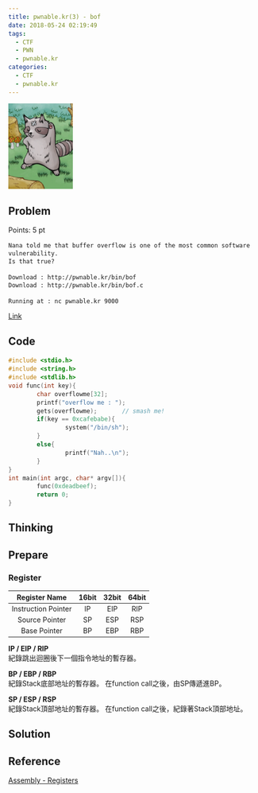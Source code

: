 ```yaml
---
title: pwnable.kr(3) - bof
date: 2018-05-24 02:19:49
tags:
  - CTF
  - PWN
  - pwnable.kr
categories:
  - CTF
  - pwnable.kr
---
```

![](/images/pwnable-kr/bof.png)
## Problem  
Points: 5 pt  
```
Nana told me that buffer overflow is one of the most common software vulnerability. 
Is that true?

Download : http://pwnable.kr/bin/bof
Download : http://pwnable.kr/bin/bof.c

Running at : nc pwnable.kr 9000
```
[Link](http://pwnable.kr/play.php)
<!-- More -->

## Code
```c 
#include <stdio.h>
#include <string.h>
#include <stdlib.h>
void func(int key){
        char overflowme[32];
        printf("overflow me : ");
        gets(overflowme);       // smash me!
        if(key == 0xcafebabe){
                system("/bin/sh");
        }
        else{
                printf("Nah..\n");
        }
}
int main(int argc, char* argv[]){
        func(0xdeadbeef);
        return 0;
}
```

## Thinking  


## Prepare  
### Register  
| Register Name | 16bit | 32bit | 64bit |  
| :-----: | :-----: | :-----: | :-----: |  
| Instruction Pointer | IP | EIP | RIP |  
| Source Pointer | SP | ESP | RSP |  
| Base Pointer | BP | EBP | RBP |  

**IP / EIP / RIP**  
紀錄跳出迴圈後下一個指令地址的暫存器。  

**BP / EBP / RBP**  
紀錄Stack底部地址的暫存器。
在function call之後，由SP傳遞進BP。  

**SP / ESP / RSP**  
紀錄Stack頂部地址的暫存器。
在function call之後，紀錄著Stack頂部地址。  

## Solution  

## Reference  
[Assembly - Registers](https://www.tutorialspoint.com/assembly_programming/assembly_registers.htm)

